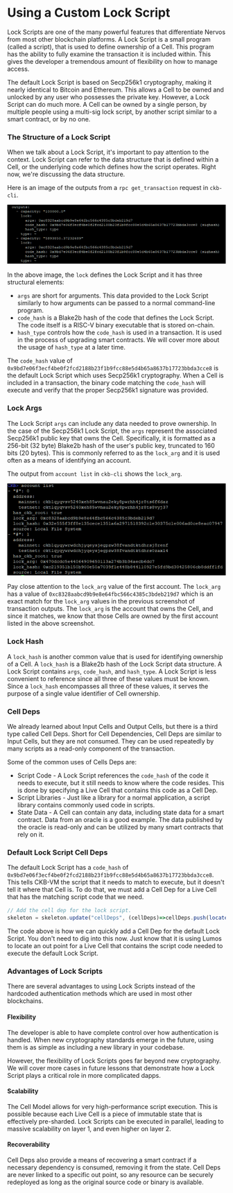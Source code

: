 # Using a Custom Lock Script

Lock Scripts are one of the many powerful features that differentiate Nervos from most other blockchain platforms. A Lock Script is a small program \(called a script\), that is used to define ownership of a Cell. This program has the ability to fully examine the transaction it is included within. This gives the developer a tremendous amount of flexibility on how to manage access.

The default Lock Script is based on Secp256k1 cryptography, making it nearly identical to Bitcoin and Ethereum. This allows a Cell to be owned and unlocked by any user who possesses the private key. However, a Lock Script can do much more. A Cell can be owned by a single person, by multiple people using a multi-sig lock script, by another script similar to a smart contract, or by no one.

### The Structure of a Lock Script

When we talk about a Lock Script, it's important to pay attention to the context. Lock Script can refer to the data structure that is defined within a Cell, or the underlying code which defines how the script operates. Right now, we're discussing the data structure.

Here is an image of the outputs from a `rpc get_transaction` request in `ckb-cli`.

![](../.gitbook/assets/get-transaction-outputs.png)

In the above image, the `lock` defines the Lock Script and it has three structural elements:

* `args` are short for arguments. This data provided to the Lock Script similarly to how arguments can be passed to a normal command-line program.
* `code_hash` is a Blake2b hash of the code that defines the Lock Script. The code itself is a RISC-V binary executable that is stored on-chain. 
* `hash_type` controls how the `code_hash` is used in a transaction. It is used in the process of upgrading smart contracts. We will cover more about the usage of `hash_type` at a later time.

The `code_hash` value of `0x9bd7e06f3ecf4be0f2fcd2188b23f1b9fcc88e5d4b65a8637b17723bbda3cce8` is the default Lock Script which uses Secp256k1 cryptography. When a Cell is included in a transaction, the binary code matching the `code_hash` will execute and verify that the proper Secp256k1 signature was provided.

### Lock Args

The Lock Script `args` can include any data needed to prove ownership. In the case of the Secp256k1 Lock Script, the `args` represent the associated Secp256k1 public key that owns the Cell. Specifically, it is formatted as a 256-bit \(32 byte\) Blake2b hash of the user's public key, truncated to 160 bits \(20 bytes\). This is commonly referred to as the `lock_arg` and it is used often as a means of identifying an account.

The output from `account list` in `ckb-cli` shows the `lock_arg`.

![](../.gitbook/assets/account-list.png)

Pay close attention to the `lock_arg` value of the first account. The `lock_arg` has a value of `0xc8328aabcd9b9e8e64fbc566c4385c3bdeb219d7` which is an exact match for the `lock_arg` values in the previous screenshot of transaction outputs. The `lock_arg` is the account that owns the Cell, and since it matches, we know that those Cells are owned by the first account listed in the above screenshot.

### Lock Hash

A `lock_hash` is another common value that is used for identifying ownership of a Cell. A `lock_hash` is a Blake2b hash of the Lock Script data structure. A Lock Script contains `args`, `code_hash`, and `hash_type`. A Lock Script is less convenient to reference since all three of these values must be known. Since a `lock_hash` encompasses all three of these values, it serves the purpose of a single value identifier of Cell ownership.

### Cell Deps

We already learned about Input Cells and Output Cells, but there is a third type called Cell Deps. Short for Cell Dependencies, Cell Deps are similar to Input Cells, but they are not consumed. They can be used repeatedly by many scripts as a read-only component of the transaction.

Some of the common uses of Cells Deps are:

* Script Code - A Lock Script references the `code_hash` of the code it needs to execute, but it still needs to know where the code resides. This is done by specifying a Live Cell that contains this code as a Cell Dep.
* Script Libraries - Just like a library for a normal application, a script library contains commonly used code in scripts.
* State Data - A Cell can contain any data, including state data for a smart contract. Data from an oracle is a good example. The data published by the oracle is read-only and can be utilized by many smart contracts that rely on it.

### Default Lock Script Cell Deps

The default Lock Script has a `code_hash` of `0x9bd7e06f3ecf4be0f2fcd2188b23f1b9fcc88e5d4b65a8637b17723bbda3cce8`. This tells CKB-VM the script that it needs to match to execute, but it doesn't tell it where that Cell is. To do that, we must add a Cell Dep for a Live Cell that has the matching script code that we need.

```javascript
// Add the cell dep for the lock script.
skeleton = skeleton.update("cellDeps", (cellDeps)=>cellDeps.push(locateCellDep({code_hash: "0x9bd7e06f3ecf4be0f2fcd2188b23f1b9fcc88e5d4b65a8637b17723bbda3cce8", hash_type: "type"})));
```

The code above is how we can quickly add a Cell Dep for the default Lock Script. You don't need to dig into this now. Just know that it is using Lumos to locate an out point for a Live Cell that contains the script code needed to execute the default Lock Script.

### Advantages of Lock Scripts

There are several advantages to using Lock Scripts instead of the hardcoded authentication methods which are used in most other blockchains.

#### Flexibility

The developer is able to have complete control over how authentication is handled. When new cryptography standards emerge in the future, using them is as simple as including a new library in your codebase.

However, the flexibility of Lock Scripts goes far beyond new cryptography. We will cover more cases in future lessons that demonstrate how a Lock Script plays a critical role in more complicated dapps.

#### Scalability

The Cell Model allows for very high-performance script execution. This is possible because each Live Cell is a piece of immutable state that is effectively pre-sharded. Lock Scripts can be executed in parallel, leading to massive scalability on layer 1, and even higher on layer 2.

#### Recoverability

Cell Deps also provide a means of recovering a smart contract if a necessary dependency is consumed, removing it from the state. Cell Deps are never linked to a specific out point, so any resource can be securely redeployed as long as the original source code or binary is available.

